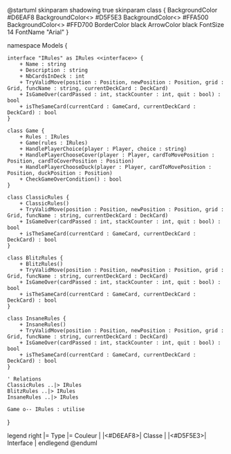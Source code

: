 @startuml
skinparam shadowing true
skinparam class {
    BackgroundColor #D6EAF8
    BackgroundColor<<Interface>> #D5F5E3
    BackgroundColor<<enum>> #FFA500
    BackgroundColor<<event>> #FFD700
    BorderColor black
    ArrowColor black
    FontSize 14
    FontName "Arial"
}

namespace Models {

    interface "IRules" as IRules <<interface>> {
        + Name : string
        + Description : string
        + NbCardsInDeck : int
        + TryValidMove(position : Position, newPosition : Position, grid : Grid, funcName : string, currentDeckCard : DeckCard)
        + IsGameOver(cardPassed : int, stackCounter : int, quit : bool) : bool
        + isTheSameCard(currentCard : GameCard, currentDeckCard : DeckCard) : bool
    }

    class Game {
        + Rules : IRules
        + Game(rules : IRules)
        + HandlePlayerChoice(player : Player, choice : string)
        + HandlePlayerChooseCover(player : Player, cardToMovePosition : Position, cardToCoverPosition : Position)
        + HandlePlayerChooseDuck(player : Player, cardToMovePosition : Position, duckPosition : Position)
        + CheckGameOverCondition() : bool
    }

    class ClassicRules {
        + ClassicRules()
        + TryValidMove(position : Position, newPosition : Position, grid : Grid, funcName : string, currentDeckCard : DeckCard)
        + IsGameOver(cardPassed : int, stackCounter : int, quit : bool) : bool
        + isTheSameCard(currentCard : GameCard, currentDeckCard : DeckCard) : bool
    }

    class BlitzRules {
        + BlitzRules()
        + TryValidMove(position : Position, newPosition : Position, grid : Grid, funcName : string, currentDeckCard : DeckCard)
        + IsGameOver(cardPassed : int, stackCounter : int, quit : bool) : bool
        + isTheSameCard(currentCard : GameCard, currentDeckCard : DeckCard) : bool
    }

    class InsaneRules {
        + InsaneRules()
        + TryValidMove(position : Position, newPosition : Position, grid : Grid, funcName : string, currentDeckCard : DeckCard)
        + IsGameOver(cardPassed : int, stackCounter : int, quit : bool) : bool
        + isTheSameCard(currentCard : GameCard, currentDeckCard : DeckCard) : bool
    }

    ' Relations
    ClassicRules ..|> IRules
    BlitzRules ..|> IRules
    InsaneRules ..|> IRules

    Game o-- IRules : utilise
}

legend right
    |= Type |= Couleur |
    |<#D6EAF8>| Classe |
    |<#D5F5E3>| Interface |
endlegend
@enduml 